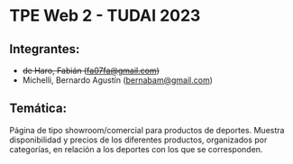 # TPE Web 2 - TUDAI 2023

## Integrantes:

- ~~de Haro, Fabián (fa07fa@gmail.com)~~
- Michelli, Bernardo Agustín (bernabam@gmail.com)

## Temática:

Página de tipo showroom/comercial para productos de deportes. 
Muestra disponibilidad y precios de los diferentes productos, organizados por categorías, en relación a los deportes con los que se corresponden.
